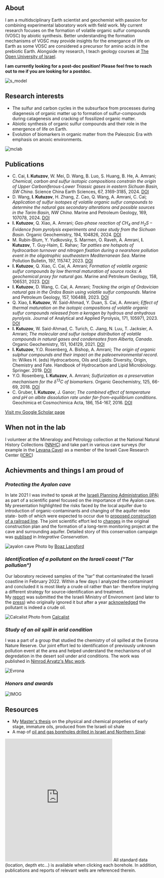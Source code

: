 ## About
I am a multidsciplinary Earth scientist and geochemist with passion for combining experimental laboratory work with field work. My current research focuses on the formation of volatile organic sulfur compounds (VOSC) by abiotic synthesis. Better understanding the formation mechanisms of VOSC may provide insights for the emergance of life on Earth as some VOSC are considered a precursor for amino acids in the prebiotic Earth. Alongside my research, I teach geology courses at [The Open University of Israel](https://www.openu.ac.il/en/pages/default.aspx). <br/>

**I am currently looking for a post-doc position! Please feel free to reach out to me if you are looking for a postdoc.**<br/>

![s_model](/assets/images/s_model.png )

## Research interests
- The sulfur and carbon cycles in the subsurface from processes during diagenesis of organic matter up to formation of sulfur-compounds during catagenesis and cracking of fossilized organic matter.
- Abiotic synthesis of organic sulfur compounds and their role in the emergence of life on Earth.
- Evolution of biomarkers in organic matter from the Paleozoic Era with emphasis on anoxic environments.

![mclab](/assets/images/mclab.png )

## Publications
*  C. Cai, **I. Kutuzov**, W. Mei, D. Wang, B. Luo, S. Huang, B. He, A. Amrani; *Chemical, carbon and sulfur isotopic compositions constrain the origin of Upper Carboniferous-Lower Triassic gases in eastern Sichuan Basin, SW China*. Science China Earth Sciences, 67, 3169-3185, 2024. [DOI](https://doi.org/10.1007/s11430-024-1368-0)
*  D. Wang, **I. Kutuzov**, H. Zhang, Z. Cao, Q. Wang, A. Amrani, C. Cai; *Application of sulfur isotopes of volatile organic sulfur compounds to determine the natural gas secondary alterations and possible sources in the Tarim Basin, NW China*. Marine and Petroleum Geology, 169, 107078, 2024. [DOI](https://doi.org/10.1016/j.marpetgeo.2024.107078)
* **I. Kutuzov**, Q. Xiao, A. Amrani; *Gas-phase reaction of CH<sub>4</sub> and H<sub>2</sub>S – Evidence from pyrolysis experiments and case study from the Sichuan Basin*. Organic Geochemistry, 194, 104826, 2024. [DOI](https://doi.org/10.1016/j.orggeochem.2024.104826)
* M. Rubin-Blum, Y. Yudkovsky, S. Marmen, O. Raveh, A. Amrani, **I. Kutuzov**, T. Guy-Haim, E. Rahav; *Tar patties are hotspots of hydrocarbon turnover and nitrogen fixation during a nearshore pollution event in the oligotrophic southeastern Mediterranean Sea*. Marine Pollution Bulletin, 197, 115747, 2023. [DOI](https://doi.org/10.1016/j.marpolbul.2023.115747)
* **I. Kutuzov**, Q. Xiao, C. Cai, A. Amrani; *Formation of volatile organic sulfur compounds by low thermal maturation of source rocks: A geochemical proxy for natural gas*. Marine and Petroleum Geology, 158, 106531, 2023. [DOI](https://doi.org/10.1016/j.marpetgeo.2023.106531)
* **I. Kutuzov**, D. Wang, C. Cai, A. Amrani; *Tracking the origin of Ordovician natural gas in the Ordos Basin using volatile sulfur compounds*. Marine and Petroleum Geology, 157, 106488, 2023. [DOI](https://doi.org/10.1016/j.marpetgeo.2023.106488)
* Q. Xiao, **I. Kutuzov**, W. Said-Ahmad, Y. Duan, S. Cai, A. Amrani; *Effect of thermal maturation on the isotopic compositions of volatile organic sulfur compounds released from a kerogen by hydrous and anhydrous pyrolysis*. Journal of Analytical and Applied Pyrolysis, 171, 105971, 2023. [DOI](https://doi.org/10.1016/j.jaap.2023.105971)
* **I. Kutuzov**, W. Said-Ahmad, C. Turich, C. Jiang, N. Luu, T. Jacksier, A. Amrani; *The molecular and sulfur isotope distribution of volatile compounds in natural gases and condensates from Alberta, Canada*. Organic Geochemistry, 151, 104129, 2021. [DOI](https://doi.org/10.1016/j.orggeochem.2020.104129)
* **I. Kutuzov**, Y.O. Rosenberg, A. Bishop, A. Amrani; *The origin of organic sulphur compounds and their impact on the paleoenvironmental record*. In: Wilkes H. (eds) Hydrocarbons, Oils and Lipids: Diversity, Origin, Chemistry and Fate. Handbook of Hydrocarbon and Lipid Microbiology. Springer. 2019. [DOI](https://doi.org/10.1007/978-3-319-54529-5_1-1)
* Y.O. Rosenberg, **I. Kutuzov**, A. Amrani; *Sulfurization as a preservation mechanisem for the δ<sup>13</sup>C of biomarkers*. Organic Geochemistry, 125, 66-69, 2018. [DOI](https://doi.org/10.1016/j.orggeochem.2018.08.010)
* C. Gruber, **I. Kutuzov**, J. Ganor; *The combined effect of temperature and pH on albite dissolution rate under far-from-equilibrium conditions*. Geochimica et Cosmochimica Acta, 186, 154-167, 2016. [DOI](https://doi.org/10.1016/j.gca.2016.04.046)

[Visit my Google Scholar page](https://scholar.google.com/citations?user=vfNh3jkAAAAJ&hl=en)

## When not in the lab
I volunteer at the Mineralogy and Petrology collection at the National Natural History Collections ([NNHC](https://nnhc.huji.ac.il/?lang=en)) and take part in various cave surveys (for example in the [Levana Cave](https://youtu.be/c5MqvLElpGU?si=L0QZ_CuWPZZLStMp)) as a member of the Israeli Cave Research Center ([ICRC](https://www.malham.info/))

## Achievments and things I am proud of
### *Protecting the Ayalon cave*
In late 2021 I was invited to speak at the [Israeli Planning Administration (IPA)](https://www.gov.il/en/departments/iplan/govil-landing-page) as part of a scientific panel focused on the importance of the Ayalon cave. My presentation highlighted the risks faced by the local aquifer due to introduction of organic-contaminants and changing of the aquifer redox state- both of which were expected to occur due to [proposed construction of a railroad line](https://mavat.iplan.gov.il/SV4/1/99000957231/310). The joint scientific effort led to [changes](https://new.huji.ac.il/news/%D7%91%D7%96%D7%9B%D7%95%D7%AA-%D7%9E%D7%90%D7%91%D7%A7%D7%9D-%D7%A9%D7%9C-%D7%97%D7%95%D7%A7%D7%A8%D7%99-%D7%95%D7%97%D7%95%D7%A7%D7%A8%D7%95%D7%AA-%D7%94%D7%90%D7%95%D7%A0%D7%99%D7%91%D7%A8%D7%A1%D7%99%D7%98%D7%94-%D7%94%D7%A2%D7%91%D7%A8%D7%99%D7%AA-%D7%9E%D7%A2%D7%A8%D7%AA-%D7%90%D7%99%D7%99%D7%9C%D7%95%D7%9F-%D7%9C%D7%90-%D7%AA%D7%99%D7%A4%D7%92%D7%A2) in the original construction plan and the formation of a long-term monitoring project at the cave and surrounding aquifer. Detailed story of this conservation campaign was [publised](https://doi.org/10.1002/inc3.20) in *Integrative Conservation*.

![ayalon cave](/assets/images/Ayalontest.jpg )
Photo by [Boaz Langford](https://en.earth.huji.ac.il/people/boaz-angford)
### *Identification of a pollutant on the Israeli coast ("Tar pollution")*
Our laboratory recieved samples of the "tar" that contaminated the Israeli coastline in February 2022. Within a few days I analyzed the contaminant and concluded it is most likely a crude oil rather than tar- therefore implying a different strategy for source-identification and treatment.<br/> My [report](/assets/documents/Feb_2022_oil_spill_report.pdf) was submitted the the Israeli Ministry of Environment (and later to the [press](https://www.globes.co.il/news/article.aspx?did=1001362101)) who originally ignored it but after a year [acknowledged](https://www.gov.il/he/departments/publications/reports/opinion-column_rani_amir) the pollutant is indeed a crude oil.

![Calcalist](/assets/images/tar.jpg)
Photo from [Calcalist](https://www.calcalist.co.il/local/articles/0,7340,L-3894752,00.html)
### *Study of an oil spill in arid condition*
I was a part of a group that studied the chemistry of oil spilled at the Evrona Nature Reserve. Our joint effort led to identification of previously unknown pollution event at the area and helped understand the mechanisms of oil degredation in the desert soil under arid conditions. The work was published in [Nimrod Arvatz's Msc work](https://primo.bgu.ac.il/discovery/delivery/972BGU_INST:972BGU/12265289500004361).

![Evrona](/assets/images/Evrona.jpg )
### *Honors and awards*
![IMOG](/assets/images/IMOG_F.jpg )
## Resources
* My [Master's thesis](/assets/documents/MSc_Thesis_IK.pdf) on the physical and chemical propeties of early stage, immature oils, produced from the Israeli oil shale
* A map of [oil and gas boreholes drilled in Israel and Northern Sinai](/assets/datasets/Oil_Gas_Wells_Israel_Sinai_v1.kmz): 
<iframe src="https://www.google.com/maps/d/embed?mid=1xkDE7TJ5ZBdhaFfaBmDmbV-BQrbVDc8&ehbc=2E312F" width="350" height="400" frameborder= "0" position:relative></iframe>
All standard data (location, depth etc...) is available when clicking each borehole. In addition, publications and reports of relevant wells are referenced therein.
